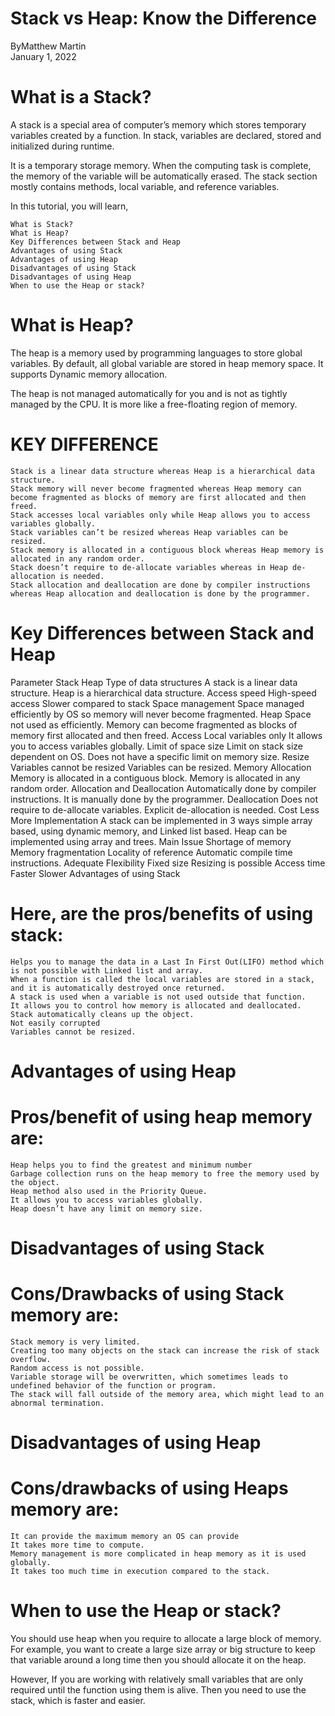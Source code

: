 # Stack vs Heap: Know the Difference

ByMatthew Martin	
January 1, 2022

# What is a Stack?

A stack is a special area of computer’s memory which stores temporary variables created by a function. In stack, variables are declared, stored and initialized during runtime.

It is a temporary storage memory. When the computing task is complete, the memory of the variable will be automatically erased. The stack section mostly contains methods, local variable, and reference variables.

In this tutorial, you will learn,

    What is Stack?
    What is Heap?
    Key Differences between Stack and Heap
    Advantages of using Stack
    Advantages of using Heap
    Disadvantages of using Stack
    Disadvantages of using Heap
    When to use the Heap or stack?

# What is Heap?

The heap is a memory used by programming languages to store global variables. By default, all global variable are stored in heap memory space. It supports Dynamic memory allocation.

The heap is not managed automatically for you and is not as tightly managed by the CPU. It is more like a free-floating region of memory.

# KEY DIFFERENCE

    Stack is a linear data structure whereas Heap is a hierarchical data structure.
    Stack memory will never become fragmented whereas Heap memory can become fragmented as blocks of memory are first allocated and then freed.
    Stack accesses local variables only while Heap allows you to access variables globally.
    Stack variables can’t be resized whereas Heap variables can be resized.
    Stack memory is allocated in a contiguous block whereas Heap memory is allocated in any random order.
    Stack doesn’t require to de-allocate variables whereas in Heap de-allocation is needed.
    Stack allocation and deallocation are done by compiler instructions whereas Heap allocation and deallocation is done by the programmer.

# Key Differences between Stack and Heap

Parameter 	Stack 	Heap
Type of data structures 	A stack is a linear data structure. 	Heap is a hierarchical data structure.
Access speed 	High-speed access 	Slower compared to stack
Space management 	Space managed efficiently by OS so memory will never become fragmented. 	Heap Space not used as efficiently. Memory can become fragmented as blocks of memory first allocated and then freed.
Access 	Local variables only 	It allows you to access variables globally.
Limit of space size 	Limit on stack size dependent on OS. 	Does not have a specific limit on memory size.
Resize 	Variables cannot be resized 	Variables can be resized.
Memory Allocation 	Memory is allocated in a contiguous block. 	Memory is allocated in any random order.
Allocation and Deallocation 	Automatically done by compiler instructions. 	It is manually done by the programmer.
Deallocation 	Does not require to de-allocate variables. 	Explicit de-allocation is needed.
Cost 	Less 	More
Implementation 	A stack can be implemented in 3 ways simple array based, using dynamic memory, and Linked list based. 	Heap can be implemented using array and trees.
Main Issue 	Shortage of memory 	Memory fragmentation
Locality of reference 	Automatic compile time instructions. 	Adequate
Flexibility 	Fixed size 	Resizing is possible
Access time 	Faster 	Slower
Advantages of using Stack

# Here, are the pros/benefits of using stack:

    Helps you to manage the data in a Last In First Out(LIFO) method which is not possible with Linked list and array.
    When a function is called the local variables are stored in a stack, and it is automatically destroyed once returned.
    A stack is used when a variable is not used outside that function.
    It allows you to control how memory is allocated and deallocated.
    Stack automatically cleans up the object.
    Not easily corrupted
    Variables cannot be resized.

# Advantages of using Heap

# Pros/benefit of using heap memory are:

    Heap helps you to find the greatest and minimum number
    Garbage collection runs on the heap memory to free the memory used by the object.
    Heap method also used in the Priority Queue.
    It allows you to access variables globally.
    Heap doesn’t have any limit on memory size.

# Disadvantages of using Stack

# Cons/Drawbacks of using Stack memory are:

    Stack memory is very limited.
    Creating too many objects on the stack can increase the risk of stack overflow.
    Random access is not possible.
    Variable storage will be overwritten, which sometimes leads to undefined behavior of the function or program.
    The stack will fall outside of the memory area, which might lead to an abnormal termination.

# Disadvantages of using Heap

# Cons/drawbacks of using Heaps memory are:

    It can provide the maximum memory an OS can provide
    It takes more time to compute.
    Memory management is more complicated in heap memory as it is used globally.
    It takes too much time in execution compared to the stack.

# When to use the Heap or stack?

You should use heap when you require to allocate a large block of memory. For example, you want to create a large size array or big structure to keep that variable around a long time then you should allocate it on the heap.

However, If you are working with relatively small variables that are only required until the function using them is alive. Then you need to use the stack, which is faster and easier.




